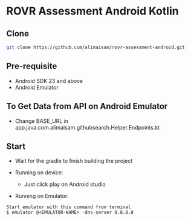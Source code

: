 # ROVR Assessment Android Kotlin

## Clone

```bash
git clone https://github.com/alimaisam/rovr-assessment-android.git
```

## Pre-requisite

- Android SDK 23 and above
- Android Emulator

## To Get Data from API on Android Emulator

- Change BASE_URL in app.java.com.alimaisam.githubsearch.Helper.Endpoints.kt

## Start

- Wait for the gradle to finish building the project

- Running on device: 
    - Just click play on Android studio
    
- Running on Emulator: 
```
Start emulator with this command from terminal 
$ emulator @<EMULATOR-NAME> -dns-server 8.8.8.8
```